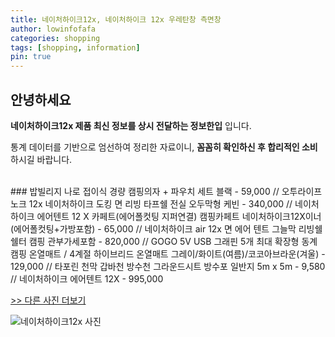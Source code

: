```yaml
---
title: 네이처하이크12x, 네이처하이크 12x 우레탄창 측면창
author: lowinfofafa
categories: shopping
tags: [shopping, information]
pin: true
---
```


## 안녕하세요

**네이처하이크12x 제품 최신 정보를 상시 전달하는 정보한입** 입니다.

통계 데이터를 기반으로 엄선하여 정리한 자료이니, **꼼꼼히 확인하신 후 합리적인 소비**하시길 바랍니다.

<br >
### 밥빌리지 나로 접이식 경량 캠핑의자 + 파우치 세트 블랙 - 59,000 // 오투라이프 노크 12x 네이처하이크 도킹 면 리빙 타프쉘 전실 오두막형 케빈 - 340,000 // 네이처하이크 에어텐트 12 X 카페트(에어폴컷팅 지퍼연결) 캠핑카페트 네이처하이크12X이너(에어폴컷팅+가방포함) - 65,000 // 네이처하이크 air 12x 면 에어 텐트 그늘막 리빙쉘 쉘터 캠핑 관부가세포함 - 820,000 // GOGO 5V USB 그래핀 5개 최대 확장형 동계 캠핑 온열매트 / 4계절 하이브리드 온열매트 그레이/화이트(여름)/코코아브라운(겨울) - 129,000 // 타포린 천막 갑바천 방수천 그라운드시트 방수포 일반지 5m x 5m - 9,580 // 네이처하이크 에어텐트 12X - 995,000

[>> 다른 사진 더보기](https://chengsprint.mycafe24.com/%eb%84%a4%ec%9d%b4%ec%b2%98%ed%95%98%ec%9d%b4%ed%81%ac12x-%eb%84%a4%ec%9d%b4%ec%b2%98-%ed%95%98%ec%9d%b4%ed%81%ac-12x-%eb%84%a4%ec%9d%b4%ec%b2%98%ed%95%98%ec%9d%b4%ed%81%ac-13-2-%eb%84%a4%ec%9d%b4/)

![네이처하이크12x 사진](https://thumbnail7.coupangcdn.com/thumbnails/remote/230x230ex/image/vendor_inventory/cc17/e7e0c7f92c7212970fd01baa246ac0e0ab4e4612a9f8697390e14f949364.jpg)
                                